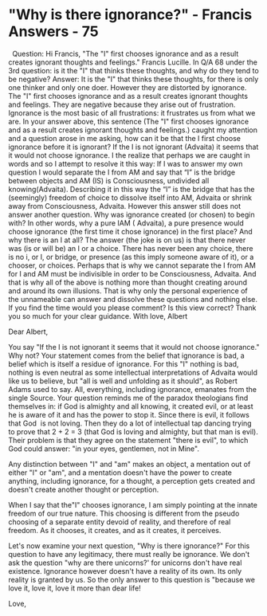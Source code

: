# "Why is there ignorance?" - Francis Answers - 75

&nbsp;
Question: Hi Francis, &quot;The &quot;I&quot; first chooses ignorance and as a result creates ignorant thoughts and feelings.&quot; Francis Lucille. In Q/A 68 under the 3rd question: is it the &quot;I&quot; that thinks these thoughts, and why do they tend to be negative? Answer: It is the &quot;I&quot; that thinks these thoughts, for there is only one thinker and only one doer. However they are distorted by ignorance. The &quot;I&quot; first chooses ignorance and as a result creates ignorant thoughts and feelings. They are negative because they arise out of frustration. Ignorance is the most basic of all frustrations: it frustrates us from what we are. In your answer above, this sentence (The &quot;I&quot; first chooses ignorance and as a result creates ignorant thoughts and feelings.) caught my attention and a question arose in me asking, how can it be that the I first choose ignorance before it is ignorant? If the I is not ignorant (Advaita) it seems that it would not choose ignorance. I the realize that perhaps we are caught in words and so I attempt to resolve it this way: If I was to answer my own question I would separate the I from AM and say that &ldquo;I&rdquo; is the bridge between objects and AM (IS) is Consciousness, undivided all knowing(Advaita). Describing it in this way the &ldquo;I&rdquo; is the bridge that has the (seemingly) freedom of choice to dissolve itself into AM, Advaita or shrink away from Consciousness, Advaita. However this answer still does not answer another question. Why was ignorance created (or chosen) to begin with? In other words, why a pure IAM ( Advaita), a pure presence would choose ignorance (the first time it chose ignorance) in the first place? And why there is an I at all? The answer (the joke is on us) is that there never was (is or will be) an I or a choice. There has never been any choice, there is no i, or I, or bridge, or presence (as this imply someone aware of it), or a chooser, or choices. Perhaps that is why we cannot separate the I from AM for I and AM must be indivisible in order to be Consciousness, Advaita. And that is why all of the above is nothing more than thought creating around and around its own illusions. That is why only the personal experience of the unnameable can answer and dissolve these questions and nothing else. If you find the time would you please comment? Is this view correct? Thank you so much for your clear guidance. With love, Albert


Dear Albert,

You say &quot;If the I is not ignorant it seems that it would not choose ignorance.&quot; Why not? Your statement comes from the belief that ignorance is bad, a belief which is itself a residue of ignorance. For this &quot;I&quot; nothing is bad, nothing is even neutral as some intellectual interpretations of Advaita would like us to believe, but &quot;all is well and unfolding as it should&quot;, as Robert Adams used to say. All, everything, including ignorance, emanates from the single Source. Your question reminds me of the paradox theologians find themselves in: if God is almighty and all knowing, it created evil, or at least he is aware of it and has the power to stop it. Since there is evil, it follows that God&nbsp; is not loving. Then they do a lot of intellectual tap dancing trying to prove that 2 + 2 = 3 (that God is loving and almighty, but that man is evil). Their problem is that they agree on the statement &quot;there is evil&quot;, to which God could answer: &quot;in your eyes, gentlemen, not in Mine&quot;.

Any distinction between &quot;I&quot; and &quot;am&quot; makes an object, a mentation out of either &quot;I&quot; or &quot;am&quot;, and a mentation doesn't have the power to create anything, including ignorance, for a thought, a perception gets created and doesn't create another thought or perception.

When I say that the&quot;I&quot; chooses ignorance, I am simply pointing at the innate freedom of our true nature. This choosing is different from the pseudo choosing of a separate entity devoid of reality, and therefore of real freedom. As it chooses, it creates, and as it creates, it perceives.

Let's now examine your next question, &quot;Why is there ignorance?&quot; For this question to have any legitimacy, there must really be ignorance. We don't ask the question &quot;why are there unicorns?' for unicorns don't have real existence. Ignorance however doesn't have a reality of its own. Its only reality is granted by us. So the only answer to this question is &quot;because we love it, love it, love it more than dear life!

Love,




  








